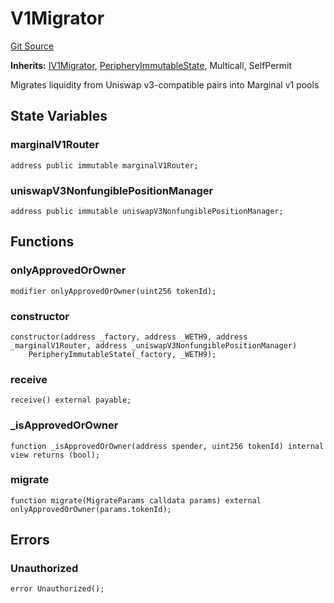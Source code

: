 # V1Migrator
[Git Source](https://github.com/MarginalProtocol/v1-periphery/blob/252206c9465648eefefe7b978f4e865682332b87/contracts/V1Migrator.sol)

**Inherits:**
[IV1Migrator](/contracts/interfaces/IV1Migrator.sol/interface.IV1Migrator.md), [PeripheryImmutableState](/contracts/base/PeripheryImmutableState.sol/abstract.PeripheryImmutableState.md), Multicall, SelfPermit

Migrates liquidity from Uniswap v3-compatible pairs into Marginal v1 pools


## State Variables
### marginalV1Router

```solidity
address public immutable marginalV1Router;
```


### uniswapV3NonfungiblePositionManager

```solidity
address public immutable uniswapV3NonfungiblePositionManager;
```


## Functions
### onlyApprovedOrOwner


```solidity
modifier onlyApprovedOrOwner(uint256 tokenId);
```

### constructor


```solidity
constructor(address _factory, address _WETH9, address _marginalV1Router, address _uniswapV3NonfungiblePositionManager)
    PeripheryImmutableState(_factory, _WETH9);
```

### receive


```solidity
receive() external payable;
```

### _isApprovedOrOwner


```solidity
function _isApprovedOrOwner(address spender, uint256 tokenId) internal view returns (bool);
```

### migrate


```solidity
function migrate(MigrateParams calldata params) external onlyApprovedOrOwner(params.tokenId);
```

## Errors
### Unauthorized

```solidity
error Unauthorized();
```

